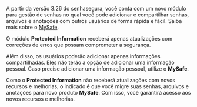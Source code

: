 A partir da versão 3\.26 do senhasegura, você conta com um novo módulo para gestão de senhas no qual você pode adicionar e compartilhar senhas, arquivos e anotações com outros usuários de forma rápida e fácil. Saiba mais sobre o [MySafe](/v3-32/docs/pt/mysafe).

O módulo **Protected Information** receberá apenas atualizações com correções de erros que possam comprometer a segurança.

Além disso, os usuários poderão adicionar apenas informações compartilhadas. Eles não terão a opção de adicionar uma informação pessoal. Caso precise adicionar uma informação pessoal, utilize o **MySafe**.

Como o **Protected Information** não receberá atualizações com novos recursos e melhorias, o indicado é que você migre suas senhas, arquivos e anotações para novo produto **MySafe**. Com isso, você garantirá acesso aos novos recursos e melhorias.

